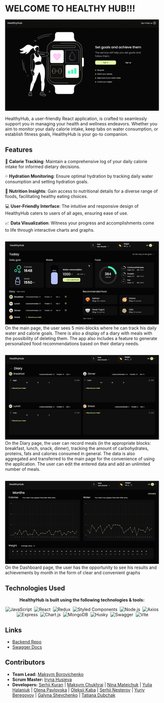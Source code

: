 # WELCOME TO HEALTHY HUB!!!

![Preview](./src/assets/gif/HealthyHub_animated.gif)

HealthyHub, a user-friendly React application, is crafted to seamlessly support
you in managing your health and wellness endeavors. Whether you aim to monitor
your daily calorie intake, keep tabs on water consumption, or establish fitness
goals, HealthyHub is your go-to companion.

## Features

:runner: **Calorie Tracking**: Maintain a comprehensive log of your daily
calorie intake for informed dietary decisions.<br />

:sweat_drops: **Hydration Monitoring**: Ensure optimal hydration by tracking
daily water consumption and setting hydration goals.<br />

:corn: **Nutrition Insights**: Gain access to nutritional details for a diverse
range of foods, facilitating healthy eating choices.<br />

:computer: **User-Friendly Interface**: The intuitive and responsive design of
HealthyHub caters to users of all ages, ensuring ease of use.<br />

:chart_with_upwards_trend: **Data Visualization**: Witness your progress and
accomplishments come to life through interactive charts and graphs.

##

![Preview](./src/assets/images/readMe/main.png) On the main page, the user sees
5 mini-blocks where he can track his daily water and calorie goals. There is
also a display of a diary with meals with the possibility of deleting them. The
app also includes a feature to generate personalized food recommendations based
on their dietary needs.

##

![Preview](./src/assets/images/readMe/diary.png) On the Diary page, the user can
record meals (in the appropriate blocks: breakfast, lunch, snack, dinner),
tracking the amount of carbohydrates, proteins, fats and calories consumed in
general. The data is also aggregated and transferred to the main page for the
convenience of using the application. The user can edit the entered data and add
an unlimited number of meals.

##

![Preview](./src/assets/images/readMe/dashboard.png) On the Dashboard page, the
user has the opportunity to see his results and achievements by month in the
form of clear and convenient graphs

## Technologies Used

<p align="center">
  <b>HealthyHub is built using the following technologies & tools:</b>
</p>
<p align="center">
  <img alt="JavaScript" src="https://img.shields.io/badge/javascript-%23323330.svg?style=for-the-badge&logo=javascript&logoColor=%23F7DF1E">&nbsp;
  <img alt="React" src="https://img.shields.io/badge/react-%2320232a.svg?style=for-the-badge&logo=react&logoColor=%2361DAFB">&nbsp;
  <img alt="Redux" src="https://img.shields.io/badge/redux-%23593d88.svg?style=for-the-badge&logo=redux&logoColor=white">&nbsp;
  <img alt="Styled Components" src="https://img.shields.io/badge/styled--components-DB7093?style=for-the-badge&logo=styled-components&logoColor=white">&nbsp;
  <img alt="Node.js" src="https://img.shields.io/badge/node.js-6DA55F?style=for-the-badge&logo=node.js&logoColor=white">&nbsp;
  <img alt="Axios" src="https://img.shields.io/badge/Axios-%233777B5.svg?style=for-the-badge&logo=axios&logoColor=white">&nbsp;
  <img alt="Express" src="https://img.shields.io/badge/Express-%23404d59.svg?style=for-the-badge&logo=express&logoColor=white">&nbsp;
  <img alt="Chart.js" src="https://img.shields.io/badge/Chart.js-%23FF6384.svg?style=for-the-badge&logo=chart-dot-js&logoColor=white">&nbsp;
  <img alt="MongoDB" src="https://img.shields.io/badge/MongoDB-%234ea94b.svg?style=for-the-badge&logo=mongodb&logoColor=white">&nbsp;
  <img alt="Husky" src="https://img.shields.io/badge/Husky-%2343853D.svg?style=for-the-badge&logo=husky&logoColor=white">&nbsp;
  <img alt="Swagger" src="https://img.shields.io/badge/Swagger-%2385EA2D.svg?style=for-the-badge&logo=swagger&logoColor=white">&nbsp;
  <img alt="Vite" src="https://img.shields.io/badge/Vite-%232C3A42.svg?style=for-the-badge&logo=vite&logoColor=white">&nbsp;
</p>

## Links

- [Backend Repo](https://github.com/MaksymBora/Backend-SlimTrack360)
- [Swagger Docs](https://healthyhub-emsa.onrender.com/api-docs/)

## Contributors

- **Team Lead:** [Maksym Borovichenko](https://github.com/MaksymBora)
- **Scrum Master:** [Iryna Husieva](https://github.com/IrinaHusieva)
- **Developers:** [Serhii Kuran](https://github.com/SergeyKuran) |
  [Maksym Chukhrai](https://github.com/MaksymChukhrai) |
  [Nina Mateichuk](https://github.com/MateichukNina) |
  [Yulia Halaniuk](https://github.com/yuliahalaniuk) |
  [Olena Pavlovska](https://github.com/OlenaPavlovska) |
  [Oleksii Kaba](https://github.com/Oleksii2005) |
  [Serhii Nesterov](https://github.com/NesterovSerhii) |
  [Yuriy Beregovoy](https://github.com/YuriyBeregovoy) |
  [Galyna Shevchenko](https://github.com/galu4ok) |
  [Tatiana Dubchak](https://github.com/TetyanaDubchak)
